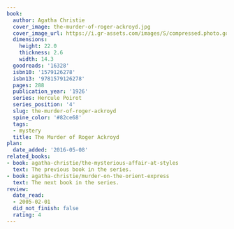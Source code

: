 ```yaml
---
book:
  author: Agatha Christie
  cover_image: the-murder-of-roger-ackroyd.jpg
  cover_image_url: https://i.gr-assets.com/images/S/compressed.photo.goodreads.com/books/1389734015l/16328.jpg
  dimensions:
    height: 22.0
    thickness: 2.6
    width: 14.3
  goodreads: '16328'
  isbn10: '1579126278'
  isbn13: '9781579126278'
  pages: 288
  publication_year: '1926'
  series: Hercule Poirot
  series_position: '4'
  slug: the-murder-of-roger-ackroyd
  spine_color: '#82ce68'
  tags:
  - mystery
  title: The Murder of Roger Ackroyd
plan:
  date_added: '2016-05-08'
related_books:
- book: agatha-christie/the-mysterious-affair-at-styles
  text: The previous book in the series.
- book: agatha-christie/murder-on-the-orient-express
  text: The next book in the series.
review:
  date_read:
  - 2005-02-01
  did_not_finish: false
  rating: 4
---
```

